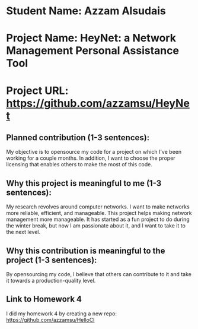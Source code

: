 
# Student Name: Azzam Alsudais
# Project Name: HeyNet: a Network Management Personal Assistance Tool
# Project URL: https://github.com/azzamsu/HeyNet

## Planned contribution (1-3 sentences):
My objective is to opensource my code for a project on which I've been working for a couple months. In addition, I want to choose the proper licensing that enables others to make the most of this code.

## Why this project is meaningful to me (1-3 sentences):
My research revolves around computer networks. I want to make networks more reliable, efficient, and manageable. This project helps making network management more manageable. It has started as a fun project to do during the winter break, but now I am passionate about it, and I want to take it to the next level.

## Why this contribution is meaningful to the project (1-3 sentences):
By opensourcing my code, I believe that others can contribute to it and take it towards a production-quality level.

## Link to Homework 4
I did my homework 4 by creating a new repo: https://github.com/azzamsu/HelloCI
